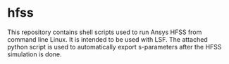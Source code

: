 # hfss

This repository contains shell scripts used to run Ansys HFSS from command line Linux. It is intended to be used with LSF. The attached python script is used to automatically export s-parameters after the HFSS simulation is done.
